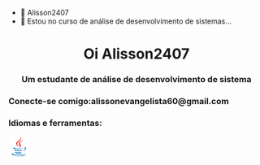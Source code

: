 - 👋 Alisson2407
- 👀 Estou no curso de análise de desenvolvimento de sistemas...

<h1 align="center">Oi Alisson2407</h1>
<h3 align="center">Um estudante de análise de desenvolvimento de sistema </h3>

<h3 align="left">Conecte-se comigo:alissonevangelista60@gmail.com</h3>
<p align="left">
</p>

<h3 align="left">Idiomas e ferramentas:</h3>
<p align="left"> <a href="https://www.java.com" target="_blank" rel="noreferrer"> <img src="https://raw.githubusercontent.com/devicons/devicon/master/icons/java/java-original.svg" alt="java" width="40" height="40"/> </a> </p>


